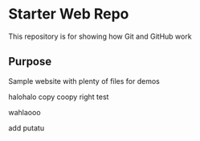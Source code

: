 # Starter Web Repo

This repository is for showing how Git and GitHub work

## Purpose

Sample website with plenty of files for demos


halohalo copy coopy right test


wahlaooo

add putatu